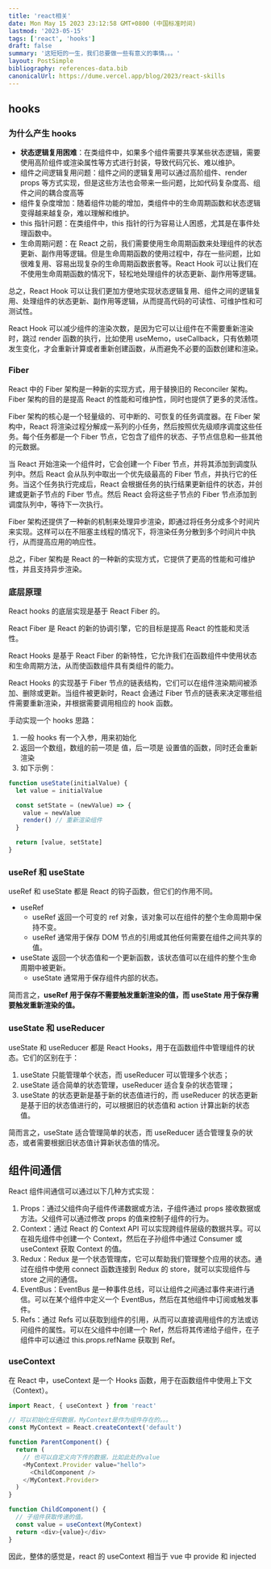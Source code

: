 ```yaml
---
title: 'react相关'
date: Mon May 15 2023 23:12:58 GMT+0800 (中国标准时间)
lastmod: '2023-05-15'
tags: ['react', 'hooks']
draft: false
summary: '这短短的一生，我们总要做一些有意义的事情。。。'
layout: PostSimple
bibliography: references-data.bib
canonicalUrl: https://dume.vercel.app/blog/2023/react-skills
---
```


## hooks

### 为什么产生 hooks

- **状态逻辑复用困难**：在类组件中，如果多个组件需要共享某些状态逻辑，需要使用高阶组件或渲染属性等方式进行封装，导致代码冗长、难以维护。
- 组件之间逻辑复用问题：组件之间的逻辑复用可以通过高阶组件、render props 等方式实现，但是这些方法也会带来一些问题，比如代码复杂度高、组件之间的耦合度高等
- 组件复杂度增加：随着组件功能的增加，类组件中的生命周期函数和状态逻辑变得越来越复杂，难以理解和维护。
- this 指针问题：在类组件中，this 指针的行为容易让人困惑，尤其是在事件处理函数中。
- 生命周期问题：在 React 之前，我们需要使用生命周期函数来处理组件的状态更新、副作用等逻辑。但是生命周期函数的使用过程中，存在一些问题，比如很难复用、容易出现复杂的生命周期函数嵌套等。React Hook 可以让我们在不使用生命周期函数的情况下，轻松地处理组件的状态更新、副作用等逻辑。

总之，React Hook 可以让我们更加方便地实现状态逻辑复用、组件之间的逻辑复用、处理组件的状态更新、副作用等逻辑，从而提高代码的可读性、可维护性和可测试性。

React Hook 可以减少组件的渲染次数，是因为它可以让组件在不需要重新渲染时，跳过 render 函数的执行，比如使用 useMemo，useCallback，只有依赖项发生变化，才会重新计算或者重新创建函数，从而避免不必要的函数创建和渲染。

### Fiber

React 中的 Fiber 架构是一种新的实现方式，用于替换旧的 Reconciler 架构。Fiber 架构的目的是提高 React 的性能和可维护性，同时也提供了更多的灵活性。

Fiber 架构的核心是一个轻量级的、可中断的、可恢复的任务调度器。在 Fiber 架构中，React 将渲染过程分解成一系列的小任务，然后按照优先级顺序调度这些任务。每个任务都是一个 Fiber 节点，它包含了组件的状态、子节点信息和一些其他的元数据。

当 React 开始渲染一个组件时，它会创建一个 Fiber 节点，并将其添加到调度队列中。然后 React 会从队列中取出一个优先级最高的 Fiber 节点，并执行它的任务。当这个任务执行完成后，React 会根据任务的执行结果更新组件的状态，并创建或更新子节点的 Fiber 节点。然后 React 会将这些子节点的 Fiber 节点添加到调度队列中，等待下一次执行。

Fiber 架构还提供了一种新的机制来处理异步渲染，即通过将任务分成多个时间片来实现。这样可以在不阻塞主线程的情况下，将渲染任务分散到多个时间片中执行，从而提高应用的响应性。

总之，Fiber 架构是 React 的一种新的实现方式，它提供了更高的性能和可维护性，并且支持异步渲染。

### 底层原理

React hooks 的底层实现是基于 React Fiber 的。

React Fiber 是 React 的新的协调引擎，它的目标是提高 React 的性能和灵活性。

React Hooks 是基于 React Fiber 的新特性，它允许我们在函数组件中使用状态和生命周期方法，从而使函数组件具有类组件的能力。

React Hooks 的实现基于 Fiber 节点的链表结构，它们可以在组件渲染期间被添加、删除或更新。当组件被更新时，React 会通过 Fiber 节点的链表来决定哪些组件需要重新渲染，并根据需要调用相应的 hook 函数。

手动实现一个 hooks
思路：

1. 一般 hooks 有一个入参，用来初始化
2. 返回一个数组，数组的前一项是 值，后一项是 设置值的函数，同时还会重新渲染
3. 如下示例：

```js
function useState(initialValue) {
  let value = initialValue

  const setState = (newValue) => {
    value = newValue
    render() // 重新渲染组件
  }

  return [value, setState]
}
```

### useRef 和 useState

useRef 和 useState 都是 React 的钩子函数，但它们的作用不同。

- useRef
  - useRef 返回一个可变的 ref 对象，该对象可以在组件的整个生命周期中保持不变。
  - useRef 通常用于保存 DOM 节点的引用或其他任何需要在组件之间共享的值。
- useState 返回一个状态值和一个更新函数，该状态值可以在组件的整个生命周期中被更新。
  - useState 通常用于保存组件内部的状态。

简而言之，**useRef 用于保存不需要触发重新渲染的值，而 useState 用于保存需要触发重新渲染的值。**

### useState 和 useReducer

useState 和 useReducer 都是 React Hooks，用于在函数组件中管理组件的状态。它们的区别在于：

1. useState 只能管理单个状态，而 useReducer 可以管理多个状态；
2. useState 适合简单的状态管理，useReducer 适合复杂的状态管理；
3. useState 的状态更新是基于新的状态值进行的，而 useReducer 的状态更新是基于旧的状态值进行的，可以根据旧的状态值和 action 计算出新的状态值。

简而言之，useState 适合管理简单的状态，而 useReducer 适合管理复杂的状态，或者需要根据旧状态值计算新状态值的情况。

## 组件间通信

React 组件间通信可以通过以下几种方式实现：

1. Props：通过父组件向子组件传递数据或方法，子组件通过 props 接收数据或方法。父组件可以通过修改 props 的值来控制子组件的行为。
2. Context：通过 React 的 Context API 可以实现跨组件层级的数据共享。可以在祖先组件中创建一个 Context，然后在子孙组件中通过 Consumer 或 useContext 获取 Context 的值。
3. Redux：Redux 是一个状态管理库，它可以帮助我们管理整个应用的状态。通过在组件中使用 connect 函数连接到 Redux 的 store，就可以实现组件与 store 之间的通信。
4. EventBus：EventBus 是一种事件总线，可以让组件之间通过事件来进行通信。可以在某个组件中定义一个 EventBus，然后在其他组件中订阅或触发事件。
5. Refs：通过 Refs 可以获取到组件的引用，从而可以直接调用组件的方法或访问组件的属性。可以在父组件中创建一个 Ref，然后将其传递给子组件，在子组件中可以通过 this.props.refName 获取到 Ref。

### useContext

在 React 中，useContext 是一个 Hooks 函数，用于在函数组件中使用上下文（Context）。

```js
import React, { useContext } from 'react'

// 可以初始化任何数据，MyContext是作为组件存在的。。。
const MyContext = React.createContext('default')

function ParentComponent() {
  return (
    // 也可以自定义向下传的数据，比如此处的value
    <MyContext.Provider value="hello">
      <ChildComponent />
    </MyContext.Provider>
  )
}

function ChildComponent() {
  // 子组件获取传递的值。
  const value = useContext(MyContext)
  return <div>{value}</div>
}
```

因此，整体的感觉是，react 的 useContext 相当于 vue 中 provide 和 injected
